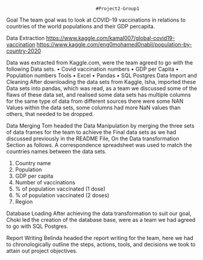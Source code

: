                                      #Project2-Group1
Goal
The team goal was to look at COVID-19 vaccinations in relations to countries of the world populations and their GDP percapita.

Data Extraction 
https://www.kaggle.com/kamal007/global-covid19-vaccination
https://www.kaggle.com/eng0mohamed0nabil/population-by-country-2020

Data was extracted from Kaggle.com, were the team agreed to go with the following Data sets.
•	Covid vaccination numbers
•	GDP per Capita
•	Population numbers
Tools
•	Excel
•	Pandas
•	SQL Postgres
Data Import and Cleaning
After downloading the data sets from Kaggle, Isha, imported these Data sets into pandas, which was read, as a team we discussed some of the flaws of these data set, and realised some data sets has multiple columns for the same type of data from different sources there were some NAN Values within the data sets, some columns had more NaN values than others, that needed to be dropped.

Data Merging
Tom headed the Data Manipulation by merging the three sets of data frames for the team to achieve the Final data sets as we had discussed previously in the README File, On the Data transformation Section as follows.  A correspondence spreadsheet was used to match the countries names between the data sets.
1. Country name
2. Population
3. GDP per capita
4. Number of vaccinations
5. % of population vaccinated (1 dose)
6. % of population vaccinated (2 doses)
7. Region

Database Loading
After achieving the data transformation to suit our goal, Choki led the creation of the database base, were as a team we had agreed to go with SQL Postgres.

Report Writing
Belinda headed the report writing for the team, here we had to chronologically outline the steps, actions, tools, and decisions we took to attain out project objectives.

